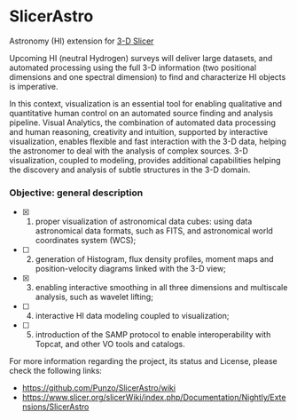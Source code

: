 # SlicerAstro
Astronomy (HI) extension for [3-D Slicer](https://www.slicer.org/)

Upcoming HI (neutral Hydrogen) surveys will deliver large datasets, and automated processing using the full 3-D information (two positional dimensions and one spectral dimension) to find and characterize HI objects is imperative. 

In this context, visualization is an essential tool for enabling qualitative and quantitative human control on an automated source finding and analysis pipeline. Visual Analytics, the combination of automated data processing and human reasoning, creativity and intuition, supported by interactive visualization, enables flexible and fast interaction with the 3-D data, helping the astronomer to deal with the analysis of complex sources. 3-D visualization, coupled to modeling, provides additional capabilities helping the discovery and analysis of subtle structures in the 3-D domain.

### Objective: general description</h3>
* [x] 1) proper visualization of astronomical data cubes: using data astronomical data formats, such as FITS, and astronomical world coordinates system (WCS);
* [ ] 2) generation of Histogram, flux density profiles, moment maps and position-velocity diagrams linked with the 3-D view;
* [x] 3) enabling interactive smoothing in all three dimensions and multiscale analysis, such as wavelet lifting;
* [ ] 4) interactive HI data modeling coupled to visualization;
* [ ] 5) introduction of the SAMP protocol to enable interoperability with Topcat, and other VO tools and catalogs.


For more information regarding the project, its status and License, please check the following links: 

* https://github.com/Punzo/SlicerAstro/wiki
* https://www.slicer.org/slicerWiki/index.php/Documentation/Nightly/Extensions/SlicerAstro


